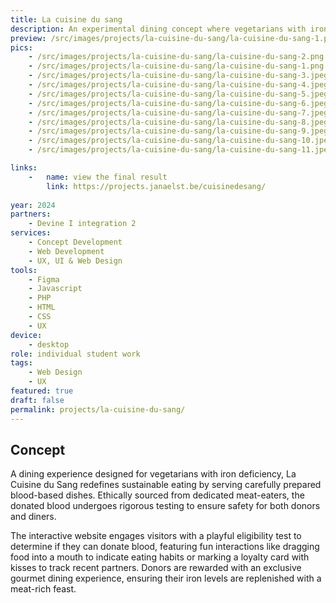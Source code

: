 ```yaml
---
title: La cuisine du sang
description: An experimental dining concept where vegetarians with iron deficiency enjoy carefully prepared blood-based dishes, ethically sourced from dedicated meat-eaters.
preview: /src/images/projects/la-cuisine-du-sang/la-cuisine-du-sang-1.png
pics:
    - /src/images/projects/la-cuisine-du-sang/la-cuisine-du-sang-2.png
    - /src/images/projects/la-cuisine-du-sang/la-cuisine-du-sang-1.png
    - /src/images/projects/la-cuisine-du-sang/la-cuisine-du-sang-3.jpeg
    - /src/images/projects/la-cuisine-du-sang/la-cuisine-du-sang-4.jpeg
    - /src/images/projects/la-cuisine-du-sang/la-cuisine-du-sang-5.jpeg
    - /src/images/projects/la-cuisine-du-sang/la-cuisine-du-sang-6.jpeg
    - /src/images/projects/la-cuisine-du-sang/la-cuisine-du-sang-7.jpeg
    - /src/images/projects/la-cuisine-du-sang/la-cuisine-du-sang-8.jpeg
    - /src/images/projects/la-cuisine-du-sang/la-cuisine-du-sang-9.jpeg
    - /src/images/projects/la-cuisine-du-sang/la-cuisine-du-sang-10.jpeg
    - /src/images/projects/la-cuisine-du-sang/la-cuisine-du-sang-11.jpeg

links:
    -   name: view the final result
        link: https://projects.janaelst.be/cuisinedesang/
        
year: 2024
partners:
    - Devine I integration 2
services:
    - Concept Development
    - Web Development
    - UX, UI & Web Design
tools:
    - Figma
    - Javascript
    - PHP
    - HTML
    - CSS
    - UX
device:
    - desktop
role: individual student work
tags:
    - Web Design
    - UX
featured: true
draft: false
permalink: projects/la-cuisine-du-sang/
---
```

## Concept
A dining experience designed for vegetarians with iron deficiency, La Cuisine du Sang redefines sustainable eating by serving carefully prepared blood-based dishes. Ethically sourced from dedicated meat-eaters, the donated blood undergoes rigorous testing to ensure safety for both donors and diners.

The interactive website engages visitors with a playful eligibility test to determine if they can donate blood, featuring fun interactions like dragging food into a mouth to indicate eating habits or marking a loyalty card with kisses to track recent partners. Donors are rewarded with an exclusive gourmet dining experience, ensuring their iron levels are replenished with a meat-rich feast.